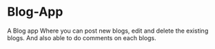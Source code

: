 # Blog-App

A Blog app Where you can post new blogs, edit and delete the existing blogs. And also able to do comments on each blogs.

